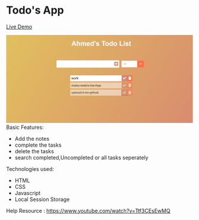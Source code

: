 # Todo's App

<a href="https://todolistahmed.vercel.app/">Live Demo</a>

<img src="https://github.com/ahmadrazach/Javascript-Challanges/blob/main/Todo%20App/thumbnail.jpg" alt="Demo image"/>
Basic Features:

- Add the notes
- complete the tasks
- delete the tasks
- search completed,Uncompleted or all tasks seperately

Technologies used:

- HTML
- CSS
- Javascript
- Local Session Storage

Help Resource : https://www.youtube.com/watch?v=Ttf3CEsEwMQ
